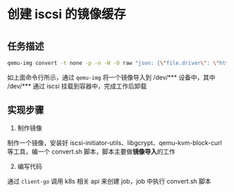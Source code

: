 # 创建 iscsi 的镜像缓存

<!--more-->
#

## 任务描述

```sh
qemu-img convert -t none -p -n -W -O raw "json: {\"file.driver\": \"http\", \"file.url\": \"${IMAGE_URL}\", \"file.timeout\": 3600}" $dev_path
```

如上面命令行所示，通过 `qemu-img` 将一个镜像导入到 /dev/*** 设备中，其中 /dev/*** 通过 iscsi 挂载到容器中，完成工作后卸载

## 实现步骤

1. 制作镜像

制作一个镜像，安装好 iscsi-initiator-utils、libgcrypt、qemu-kvm-block-curl 等工具，编一个 convert.sh 脚本，脚本主要做**镜像导入**的工作

2. 编写代码

通过 `client-go` 调用 k8s 相关 api 来创建 job，job 中执行 convert.sh 脚本
